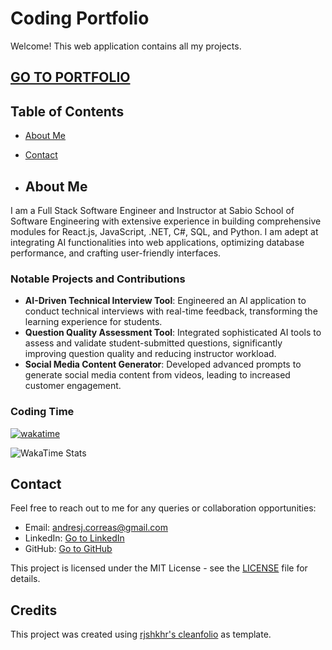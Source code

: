 # Coding Portfolio

Welcome! This web application contains all my projects.

## [GO TO PORTFOLIO](https://andres-j-correa.github.io/DevPortfolio)

## Table of Contents

- [About Me](#about-me)
- [Contact](#contact)

- ## About Me

I am a Full Stack Software Engineer and Instructor at Sabio School of Software Engineering with extensive experience in building comprehensive modules for React.js, JavaScript, .NET, C#, SQL, and Python. I am adept at integrating AI functionalities into web applications, optimizing database performance, and crafting user-friendly interfaces.

### Notable Projects and Contributions

- **AI-Driven Technical Interview Tool**: Engineered an AI application to conduct technical interviews with real-time feedback, transforming the learning experience for students.
- **Question Quality Assessment Tool**: Integrated sophisticated AI tools to assess and validate student-submitted questions, significantly improving question quality and reducing instructor workload.
- **Social Media Content Generator**: Developed advanced prompts to generate social media content from videos, leading to increased customer engagement.

### Coding Time

[![wakatime](https://wakatime.com/badge/user/b7c5c2d6-968c-47f7-89ed-42fd86301a12.svg)](https://wakatime.com/@b7c5c2d6-968c-47f7-89ed-42fd86301a12)

![WakaTime Stats](https://wakatime.com/share/@Andres_Correa/df175bdb-d67e-4a73-b859-cd60e8ffe030.svg)

## Contact

Feel free to reach out to me for any queries or collaboration opportunities:

- Email: andresj.correas@gmail.com
- LinkedIn: [Go to LinkedIn](https://www.linkedin.com/in/andres-correa-7aa819244/)
- GitHub: [Go to GitHub](https://github.com/Andres-J-Correa)


This project is licensed under the MIT License - see the [LICENSE](LICENSE) file for details.

## Credits

This project was created using [rjshkhr's cleanfolio](https://github.com/rjshkhr/cleanfolio) as template.
